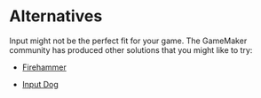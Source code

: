 # Alternatives

Input might not be the perfect fit for your game. The GameMaker community has produced other solutions that you might like to try:

- [Firehammer](https://firehammergames.itch.io/firehammer-input)

- [Input Dog](https://github.com/messhof/Input-Dog)
